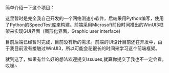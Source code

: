 简单介绍一下这个项目：

这里暂时是完全我自己开发的一个网络测速小软件，后端采用Python编写，使用了Python的SpeedTest库来构建。前端采用Microsoft前段时间推出的WinUI3框架来实现GUI界面（图形化界面，Graphic user interface)

目前后端已经暂时完成，目前没有新的需求。前端的UI设计目前还在开发中，由于我目前没有接触过WinUI3，所以可能会花很长的时间来学习这个前端框架。

就到这了，如果有什么好的想法欢迎提交Issuues,就算你提交了我也不一定会看，哎嘿~
